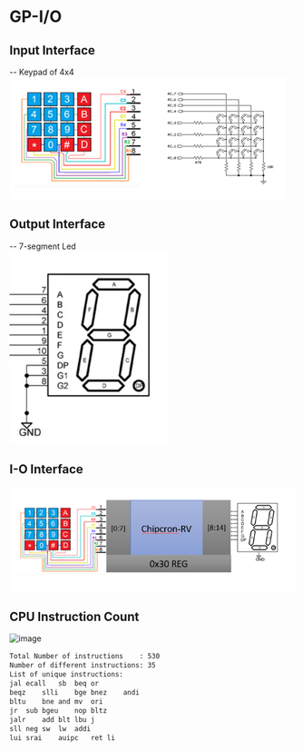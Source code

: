 # GP-I/O
## Input Interface
-- Keypad of 4x4\
![image](https://github.com/AbrarShaikh/RISC-V-Design/blob/main/GPIO_Project/images/keybad.png)

## Output Interface
-- 7-segment Led\
![image](https://github.com/AbrarShaikh/RISC-V-Design/blob/main/GPIO_Project/images/7segmentLed.png)

## I-O Interface
![image](https://github.com/AbrarShaikh/RISC-V-Design/blob/main/GPIO_Project/images/gpio-interface.png)

## CPU Instruction Count
![image](https://github.com/AbrarShaikh/RISC-V-Design/assets/34272376/470886ae-b5c2-4986-adb6-574431200369)
```
Total Number of instructions    : 530
Number of different instructions: 35
List of unique instructions:
jal	ecall	sb	beq	or
beqz	slli	bge	bnez	andi
bltu	bne	and	mv	ori
jr	sub	bgeu	nop	bltz
jalr	add	blt	lbu	j
sll	neg	sw	lw	addi
lui	srai	auipc	ret	li	
```
